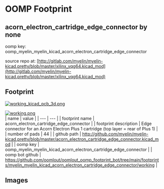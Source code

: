 # OOMP Footprint  
## acorn_electron_cartridge_edge_connector  by none  
  
oomp key: oomp_myelin_myelin_kicad_acorn_electron_cartridge_edge_connector  
  
source repo at: [http://gitlab.com/myelin/myelin-kicad.pretty/blob/master/xilinx_vqg64.kicad_mod](http://gitlab.com/myelin/myelin-kicad.pretty/blob/master/xilinx_vqg64.kicad_mod)  
## Footprint  
  
[![working_kicad_pcb_3d.png](working_kicad_pcb_3d_600.png)](working_kicad_pcb_3d.png)  
  
[![working.png](working_600.png)](working.png)  
| name | value | 
| --- | --- | 
| footprint name | acorn_electron_cartridge_edge_connector | 
| footprint description | Edge connector for an Acorn Electron Plus 1 cartridge (top layer = rear of Plus 1) | 
| number of pads | 44 | 
| github path | http://github.com/myelin/myelin-kicad.pretty/blob/master/acorn_electron_cartridge_edge_connector.kicad_mod | 
| oomp key | oomp_myelin_myelin_kicad_acorn_electron_cartridge_edge_connector | 
| oomp bot github | https://github.com/oomlout/oomlout_oomp_footprint_bot/tree/main/footprints/myelin_myelin_kicad_acorn_electron_cartridge_edge_connector/working | 
## Images  
